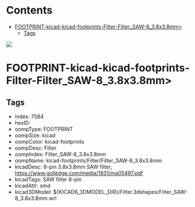 



Contents
========

* [FOOTPRINT-kicad-kicad-footprints-Filter-Filter_SAW-8_3.8x3.8mm>](#footprint-kicad-kicad-footprints-filter-filter_saw-8_38x38mm)
	* [Tags](#tags)
  
![][im]
# FOOTPRINT-kicad-kicad-footprints-Filter-Filter_SAW-8_3.8x3.8mm>

## Tags

- index: 7584
- hexID: 
- oompType: FOOTPRINT
- oompSize: kicad
- oompColor: kicad-footprints
- oompDesc: Filter
- oompIndex: Filter_SAW-8_3.8x3.8mm
- oompName: kicad-footprints/Filter/Filter_SAW-8_3.8x3.8mm
- kicadDesc: 8-pin 3.8x3.8mm SAW filter, https://www.golledge.com/media/1831/ma05497.pdf
- kicadTags: SAW filter 8-pin
- kicadAttr: smd
- kicad3DModel: ${KICAD6_3DMODEL_DIR}/Filter.3dshapes/Filter_SAW-8_3.8x3.8mm.wrl



[im]: image.png
